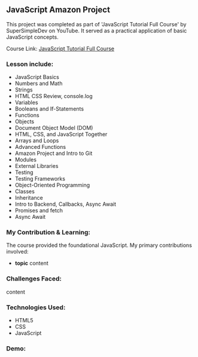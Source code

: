 ## JavaScript Amazon Project
This project was completed as part of 'JavaScript Tutorial Full Course' by SuperSimpleDev on YouTube. It served as a practical application of basic JavaScript concepts.

Course Link: [JavaScript Tutorial Full Course](https://youtu.be/EerdGm-ehJQ)

### Lesson include:
- JavaScript Basics
- Numbers and Math
- Strings
- HTML CSS Review, console.log
- Variables
- Booleans and If-Statements
- Functions
- Objects
- Document Object Model (DOM)
- HTML, CSS, and JavaScript Together
- Arrays and Loops
- Advanced Functions
- Amazon Project and Intro to Git
- Modules
- External Libraries
- Testing
- Testing Frameworks
- Object-Oriented Programming
- Classes
- Inheritance
- Intro to Backend, Callbacks, Async Await
- Promises and fetch
- Async Await

### My Contribution & Learning:

The course provided the foundational JavaScript. My primary contributions involved:

* **topic** content

### Challenges Faced:

content

### Technologies Used:

* HTML5
* CSS
* JavaScript

### Demo:
